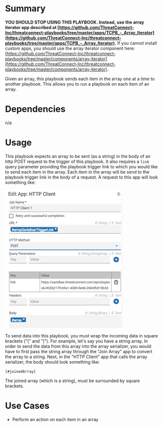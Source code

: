 # Summary

**YOU SHOULD STOP USING THIS PLAYBOOK. Instead, use the array iterator app described at [https://github.com/ThreatConnect-Inc/threatconnect-playbooks/tree/master/apps/TCPB_-_Array_Iterator](https://github.com/ThreatConnect-Inc/threatconnect-playbooks/tree/master/apps/TCPB_-_Array_Iterator).** If you cannot install custom apps, you should use the array iterator component here: [https://github.com/ThreatConnect-Inc/threatconnect-playbooks/tree/master/components/array-iterator](https://github.com/ThreatConnect-Inc/threatconnect-playbooks/tree/master/components/array-iterator).

Given an array, this playbook sends each item in the array one at a time to another playbook. This allows you to run a playbook on each item of an array.

# Dependencies

n/a

# Usage

This playbook expects an array to be sent (as a string) in the body of an http POST request to the trigger of this playbook. It also requires a `link` query parameter providing the playbook trigger link to which you would like to send each item in the array. Each item in the array will be send to the playbook trigger link in the body of a request. A request to this app will look something like:

![Setup](images/array_serializer_setup.png)

To send data into this playbook, you must wrap the incoming data in square brackets ("[" and "]"). For example, let's say you have a string array. In order to send the data from this array into the array serializer, you would have to first pass the string array through the "Join Array" app to convert the array to a string. Next, in the "HTTP Client" app that calls the array serializer, the body should look something like:

```
[#joinedArray]
```

The joined array (which is a string), must be surrounded by square brackets.

# Use Cases

* Perform an action on each item in an array
